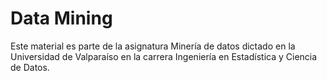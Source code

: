# Data Mining
Este material es parte de la asignatura Minería de datos dictado en la Universidad de Valparaíso en la carrera Ingeniería en Estadística y Ciencia de Datos.
